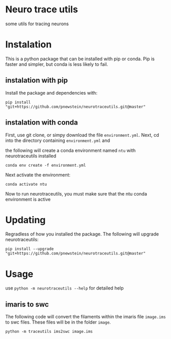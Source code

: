 # Neuro trace utils

some utils for tracing neurons

# Instalation
This is a python package that can be installed with pip or conda. Pip is faster and simpler, but conda is less likely to fail.

## instalation with pip
Install the package and dependencies with:

```
pip install "git+https://github.com/pnewstein/neurotraceutils.git@master"
```

## instalation with conda
First, use git clone, or simpy download the file ```environment.yml```. Next, cd into the directory containing ```environment.yml``` and 

the following will create a conda environment named ```ntu``` with neurotraceutils installed

```
conda env create -f environment.yml
```

Next activate the environment:
```
conda activate ntu
```

Now to run neurotraceutils, you must make sure that the ntu conda environment is active

# Updating
Regradless of how you installed the package. The following will upgrade neurotraceutils:
```
pip install --upgrade "git+https://github.com/pnewstein/neurotraceutils.git@master"
```

# Usage
use ```python -m neurotraceutils --help``` for detailed help

## imaris to swc
The following code will convert the filaments within the imaris file ```image.ims``` to swc files. These
files will be in the folder ```image```.
```
python -m traceutils ims2swc image.ims
```
